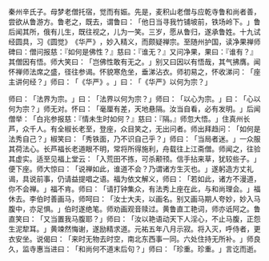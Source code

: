 秦州辛氏子。母梦老僧托宿，觉而有娠。先是，麦积山老僧与应乾寺鲁和尚者善，尝欲从鲁游方。鲁老之，既去，谓鲁曰：​「他日当寻我竹铺坡前，铁场岭下。​」鲁后闻其所，俄有儿生，既往视之，儿为一笑。三岁，愿从鲁归，遂承鲁姓。十九试经圆具，习《圆觉》​《华严》​，妙入精义，而颇疑禅宗。至随州护国，读净果禅师碑曰：僧问报慈：『如何是佛性？』慈曰：『谁无？』又问净果，果曰：『谁有？』其僧因有悟。师大笑曰：​「岂佛性敢有无之。​」别又曰因以有悟哉，其气拂膺。闻怀禅师法席之盛，径往参谒。怀貌寒危坐，垂涕沾衣。师初易之，怀收涕问：​「座主讲何经？​」师曰：​「​《华严》​。​」曰：​「​《华严》以何为宗？​」

师曰：​「法界为宗。​」曰：​「法界以何为宗？​」师曰：​「以心为宗。​」曰：​「心以何为宗？​」师无对。怀曰：​「毫厘有差，天地悬隔。汝当自看，必有发明。​」后闻僧举：​「白兆参报慈：『情未生时如何？』慈曰：『隔。』师忽大悟。​」住真州长芦，众千人。有全椒长老至，登座，众目笑之，无出问者。师出拜趋问：​「如何是法秀自己？​」椒笑曰：​「秀铁面，乃不识自己乎？​」师曰：​「当局者迷。​」一众服其荷法心。长芦福长老道眼不明，常将所得施利，舟载往上江斋僧。师闻之，往验其虚实。适至见福上堂云：​「入荒田不拣，可杀颟顸。信手拈来草，犹较些子。​」便下座。师大惊曰：​「说禅如此，谁道不会？乃谓诸方生灭也。​」遂躬造方丈礼谒，具说前事，仍请益提唱之语。福为依文解义，师曰：​「若如此，诸方不漫道，你不会禅。​」福不肯。师曰：​「请打钟集众，有法秀上座在此，与和尚理会。​」福休去。李伯时善画马，师呵曰：​「汝士大夫，以画名。别又画马期人夸妙，妙入马腹中，亦足惧。​」伯时遂绝笔。师劝画观音赎过。黄鲁直工艳词，师亦诋阿之。鲁直笑曰：​「又当置我马腹耶？​」师曰：​「汝以艳语动天下人淫心，不止马腹，正怨生泥犂耳。​」黄竦然悔谢，遂励精求道。元祐五年八月示寂。将入灭，呼侍者，更衣安坐。说偈曰：​「来时无物去时空，南北东西事一同。六处住持无所补。​」师良久，监寺惠当进曰：​「和尚何不道末后句？​」师曰：​「珍重。珍重。​」言讫而逝。